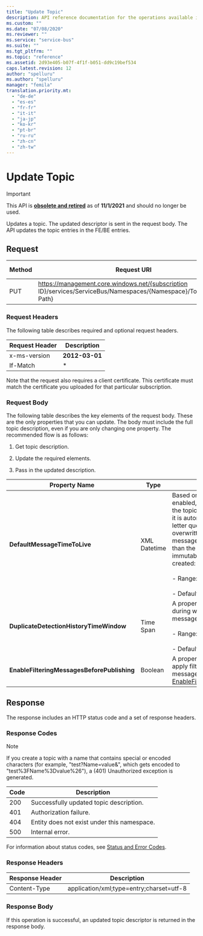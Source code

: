 ```yaml
---
title: "Update Topic"
description: API reference documentation for the operations available in the Update Topic REST API, a RESTful web service for managing Update Topic resources in Azure.
ms.custom: ""
ms.date: "07/08/2020"
ms.reviewer: ""
ms.service: "service-bus"
ms.suite: ""
ms.tgt_pltfrm: ""
ms.topic: "reference"
ms.assetid: 2d93e405-b07f-4f1f-b051-dd9c19bef534
caps.latest.revision: 12
author: "spelluru"
ms.author: "spelluru"
manager: "femila"
translation.priority.mt: 
  - "de-de"
  - "es-es"
  - "fr-fr"
  - "it-it"
  - "ja-jp"
  - "ko-kr"
  - "pt-br"
  - "ru-ru"
  - "zh-cn"
  - "zh-tw"
---
```

# Update Topic

> [!IMPORTANT]
> This API is [**obsolete and retired**](https://docs.microsoft.com/azure/service-bus-messaging/deprecate-service-bus-management) as of **11/1/2021** and should no longer be used.

Updates a topic. The updated descriptor is sent in the request body. The API updates the topic entries in the FE/BE entries.  
  
## Request  
  
|Method|Request URI|HTTP version|  
|------------|-----------------|------------------|  
|PUT|https://management.core.windows.net/{subscription ID}/services/ServiceBus/Namespaces/{Namespace}/Topics/{Topic Path}|HTTP/1.1|  
  
### Request Headers  
 The following table describes required and optional request headers.  
  
|Request Header|Description|  
|--------------------|-----------------|  
|x-ms-version|**2012-03-01**|  
|If-Match|*|  
  
 Note that the request also requires a client certificate. This certificate must match the certificate you uploaded for that particular subscription.  
  
### Request Body  
 The following table describes the key elements of the request body. These are the only properties that you can update. The body must include the full topic description, even if you are only changing one property. The recommended flow is as follows:  
  
1.  Get topic description.  
  
2.  Update the required elements.  
  
3.  Pass in the updated description.  
  
|Property Name|Type|Description|  
|-------------------|----------|-----------------|    
|**DefaultMessageTimeToLive**|XML Datetime|Based on whether dead lettering is enabled, if a message has been stored in the topic for more than the specified time, it is automatically moved to the dead-letter queue or deleted. This value is overwritten by a TTL specified on the message if the message TTL is smaller than the TTL set on the topic. This value is immutable after the topic has been created:<br /><br /> -   Range: 1 second – 14 days.<br /><br /> -   Default: 14 days.|  
|**DuplicateDetectionHistoryTimeWindow**|Time Span|A property that specifies the time span during which Service Bus detects message duplication.<br /><br /> -   Range: 1 second – 7 days.<br /><br /> -   Default: 10 minutes.|  
|**EnableFilteringMessagesBeforePublishing**|Boolean|A property that specifies whether or not to apply filtering before publishing the message. For more information, see [EnableFilteringMessagesBeforePublishing](/dotnet/api/microsoft.servicebus.messaging.topicdescription.enablefilteringmessagesbeforepublishing).|
  
## Response  
 The response includes an HTTP status code and a set of response headers.  
  
### Response Codes  
  
> [!NOTE]
>  If you create a topic with a name that contains special or encoded characters (for example, "test?Name=value&", which gets encoded to "test%3FName%3Dvalue%26"), a (401) Unauthorized exception is generated.  
  
|Code|Description|  
|----------|-----------------|  
|200|Successfully updated topic description.|  
|401|Authorization failure.|  
|404|Entity does not exist under this namespace.|  
|500|Internal error.|  
  
 For information about status codes, see [Status and Error Codes](https://msdn.microsoft.com/library/dd179382.aspx).  
  
### Response Headers  
  
|Response Header|Description|  
|---------------------|-----------------|  
|Content-Type|application/xml;type=entry;charset=utf-8|  
  
### Response Body  
 If this operation is successful, an updated topic descriptor is returned in the response body.

